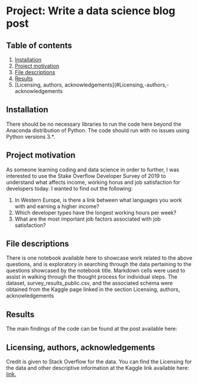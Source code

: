# Project: Write a data science blog post

## Table of contents
1. [Installation](#Installation)
1. [Project motivation](#Project-motivation)
1. [File descriptions](#File-descriptions)
1. [Results](#Results)
1. [Licensing, authors, acknowledgements](#Licensing,-authors,-acknowledgements

## Installation
There should be no necessary libraries to run the code here beyond the Anaconda distribution of Python. The code should run with no issues using Python versions 3.*.

## Project motivation
As someone learning coding and data science in order to further, I was interested to use the Stake Overflow Developer Survey of 2019 to understand what affects income, working horus and job satisfaction for developers today. I wanted to find out the following:
1. In Western Europe, is there a link between what languages you work with and earning a higher income?
1. Which developer types have the longest working hours per week?
1. What are the most important job factors associated with job satisfaction?



## File descriptions
There is one notebook available here to showcase work related to the above questions, and is exploratory in searching through the data pertaining to the questions showcased by the notebook title. Markdown cells were used to assist in walking through the thought process for individual steps. The dataset, survey_results_public.csv, and the associated schema were obtained from the Kaggle page linked in the section Licensing, authors, acknowledgements 

## Results
The main findings of the code can be found at the post available here: 

## Licensing, authors, acknowledgements
Credit is given to Stack Overflow for the data. You can find the Licensing for the data and other descriptive information at the Kaggle link available here: [link.](https://www.kaggle.com/mchirico/stack-overflow-developer-survey-results-2019#so_survey_2019.pdf)


